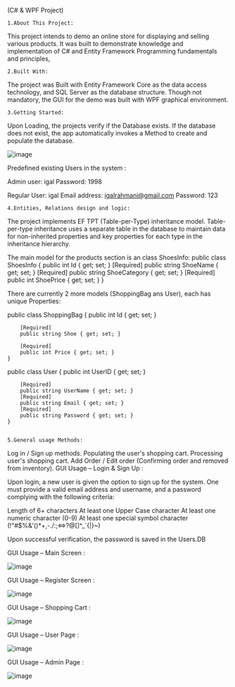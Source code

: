 (C# & WPF Project)

    1.About This Project:
This project intends to demo an online store for displaying and selling various products. It was built to demonstrate knowledge and implementation of C# and Entity Framework Programming fundamentals and principles,

    2.Built With:
The project was Built with Entity Framework Core as the data access technology, and SQL Server as the database structure. Though not mandatory, the GUI for the demo was built with WPF graphical environment.


    3.Getting Started:
Upon Loading, the projects verify if the Database exists. If the database does not exist, the app automatically invokes a Method to create and populate the database.

![image](https://user-images.githubusercontent.com/85184953/159066897-7f08f5b6-7a18-44d9-9036-35d2874ad8af.png)

Predefined existing Users in the system :

Admin user: igal
Password: 1998

Regular User: igal
Email address: igalrahmani@gmail.com
Password: 123


    4.Entities, Relations design and logic:
The project implements EF TPT (Table-per-Type) inheritance model. Table-per-type inheritance uses a separate table in the database to maintain data for non-inherited properties and key properties for each type in the inheritance hierarchy.

The main model for the products section is an class ShoesInfo:
    public class ShoesInfo
    {
        public int Id { get; set; }
        [Required]
        public string ShoeName { get; set; }
        [Required]
        public string ShoeCategory { get; set; }
        [Required]
        public int ShoePrice { get; set; }
    }


There are currently 2 more models (ShoppingBag ans User), each has unique Properties:

public class ShoppingBag
    {
        public int Id { get; set; }

        [Required]
        public string Shoe { get; set; }

        [Required]
        public int Price { get; set; }
    }

public class User
    {
        public int UserID { get; set; }

        [Required]
        public string UserName { get; set; }
        [Required]
        public string Email { get; set; }
        [Required]
        public string Password { get; set; }
    }


    5.General usage Methods:

Log in / Sign up methods.
Populating the user's shopping cart.
Processing user's shopping cart.
Add Order / Edit order (Confirming order and removed from inventory).
GUI Usage – Login & Sign Up :

Upon login, a new user is given the option to sign up for the system. One must provide a valid email address and username, and a password complying with the following criteria:

Length of 6+ characters
At least one Upper Case character
At least one numeric character (0-9)
At least one special symbol character (!"#$%&'()*+,-./:;&lt;=&gt;?@[]^_`{|}~)

Upon successful verification, the password is saved in the Users.DB

GUI Usage – Main Screen :

![image](https://user-images.githubusercontent.com/85184953/159066897-7f08f5b6-7a18-44d9-9036-35d2874ad8af.png)

GUI Usage – Register Screen :

![image](https://user-images.githubusercontent.com/85184953/159068617-c54a9965-3080-40d6-8a93-a63c2673c316.png)


GUI Usage – Shopping Cart :

![image](https://user-images.githubusercontent.com/85184953/159068811-a6344c5f-be24-42ef-8b62-b76ee9abf2b6.png)

GUI Usage – User Page :

![image](https://user-images.githubusercontent.com/85184953/159068763-759ec575-8ac5-4456-abc7-05d207ffeac2.png)

GUI Usage – Admin Page :

![image](https://user-images.githubusercontent.com/85184953/159068677-915754fd-381d-42f0-aaa2-0bf03cec1026.png)
